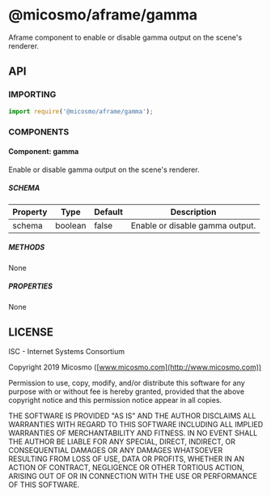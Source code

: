 # @micosmo/aframe/gamma

Aframe component to enable or disable gamma output on the scene's renderer.

## API

### IMPORTING

```javascript
import require('@micosmo/aframe/gamma');
```

### COMPONENTS

#### Component: gamma

Enable or disable gamma output on the scene's renderer.

##### SCHEMA

Property | Type | Default | Description
-------- | ---- | ------- | -----------
schema | boolean | false | Enable or disable gamma output.

##### METHODS

None

##### PROPERTIES

None

## LICENSE

ISC - Internet Systems Consortium

Copyright 2019 Micosmo ([www.micosmo.com](http://www.micosmo.com))

Permission to use, copy, modify, and/or distribute this software for any purpose with or without fee is hereby granted, provided that the above copyright notice and this permission notice appear in all copies.

THE SOFTWARE IS PROVIDED "AS IS" AND THE AUTHOR DISCLAIMS ALL WARRANTIES WITH REGARD TO THIS SOFTWARE INCLUDING ALL IMPLIED WARRANTIES OF MERCHANTABILITY AND FITNESS. IN NO EVENT SHALL THE AUTHOR BE LIABLE FOR ANY SPECIAL, DIRECT, INDIRECT, OR CONSEQUENTIAL DAMAGES OR ANY DAMAGES WHATSOEVER RESULTING FROM LOSS OF USE, DATA OR PROFITS, WHETHER IN AN ACTION OF CONTRACT, NEGLIGENCE OR OTHER TORTIOUS ACTION, ARISING OUT OF OR IN CONNECTION WITH THE USE OR PERFORMANCE OF THIS SOFTWARE.
